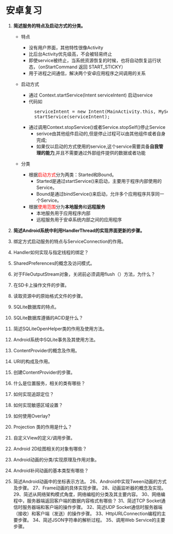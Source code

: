 # 安卓复习

1. **简述服务的特点及启动方式的分类。**

    + 特点
        + 没有用户界面，其他特性很像Activity
        + 比后台Activity优先级高，不会被轻易终止
        + 即使service被终止，当系统资源恢复的时候，也将自动恢复运行状态，（onStartCommand 返回 START_STICKY）
        + 用于进程之间通信，解决两个安卓应用程序之间调用的关系

    + 启动方式
        + 通过 Context.startService(Intent serviceIntent) 启动service
        + 代码如
            <pre>
            serviceIntent = new Intent(MainActivity.this, MyService.class);
            startService(serviceIntent);</pre>
        + 通过调用Context.stopService()或者Service.stopSelf()停止Service
            + serivce由其他组件启动的,但是停止过程可以由其他组件或者自身完成;
            + 如果仅以启动的方式使用的service,这个service需要具备**自我管理的能力**,并且不需要通过外部组件提供的数据或者功能

    + 分类
        + 根据<font color='red'>启动方式</font>分为两类：Started和Bound。
            + Started是通过startService()来启动，主要用于程序内部使用的Service。
            + Bound是通过bindService()来启动，允许多个应用程序共享同一个Service。
        + 根据<font color='red'>使用范围</font>分为**本地服务**和**远程服务**
            + 本地服务用于应用程序内部
            + 远程服务用于安卓系统内部之间的应用程序 

1. **简述Android系统中利用HandlerThread的实现界面更新的步骤。**
1. 绑定方式启动服务的特点与ServiceConnection的作用。
1. Handler如何实现与指定线程的绑定？
1. SharedPreferences的概念及访问模式。
1. 对于FileOutputStream对象，关闭前必须调用flush（）方法，为什么？ 
1. 在SD卡上操作文件的步骤。 
1. 读取资源中的原始格式文件的步骤。
1. SQLite数据库的特点。
1. SQLite数据库遵循的ACID是什么？
1. 简述SQLiteOpenHelper类的作用及使用方法。
1. Android系统中SQLite事务及其使用方法。
1. ContentProvider的概念及作用。 
1. URI的构成及作用。 
1. 创建ContentProvider的步骤。 
1. 什么是位置服务，相关的类有哪些？
1. 如何实现追踪定位？
1. 如何实现敏感区域设置？
1. 如何使用Overlay?
1. Projection 类的作用是什么？
1. 自定义View的定义/调用步骤。
1. Android 2D绘图相关的对象有哪些？
1. Android动画的分类/实现原理及作用对象。
1. Android补间动画的基本类型有哪些？
1. 简述Android动画中的坐标表示方法。
26、Android中实现Tween动画的方式及步骤。
27、Frame动画的具体实现步骤。
28、动画监听器的概念及实现。
29、简述从网络架构模式角度，网络编程的分类及其主要内容。
30、网络编程中，服务器端返回客户端的数据内容格式有哪些？
31、简述TCP Socket通信时服务器端和客户端的操作步骤。
32、简述UDP Socket通信时服务器端（接收）和客户端（发送）的操作步骤。
33、HttpURLConnection编程的主要步骤。
34、简述JSON字符串的解析过程。
35、调用Web Service的主要步骤。
